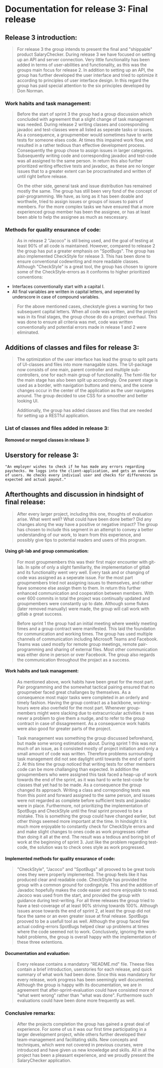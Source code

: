 # Documentation for release 3: Final release
## Release 3 introduction:
>For release 3 the group intends to present the final and "shippable" product SalaryChecker. During release 3 we have focused on setting up an API and server connection. Very little functionality has been added in terms of user-abilities and functionality, as this was the groups main focus for release 2. In addition to setting up an API, the group has further developed the user interface and tried to optimize it according to principles of user interface design. In this regard the group has paid special attention to the six principles developed by Don Norman.

### Work habits and task management:
>Before the start of sprint 3 the group had a group discussion which concluded with agreement that a slight change of task management was needed. During release 2 writing classes and cooresponding javadoc and test-classes were all listed as seperate tasks or issues. As a consequence, a groupmember would sometimes have to write tests for someone elses code. At times this impaired work flow, and resulted in a rather tedious than effective development process. Consequently the group chose to assign issues in larger categories. Subsequently writing code and corresponding javadoc and test-code was all assigned to the same person. In return this also further prioritized writing effective tests and javadoc, as these are no longer issues that to a greater extent can be procrastinated and written of until right before release.
>
>On the other side, general task and issue distribution has remained mostly the same. The group has still been very fond of the concept of pair-programming. We have, as long as it has been doable and worthwile, tried to assign issues or groups of issues to pairs of members. For the more complex tasks we have ensured that a more experienced group member has been the assignee, or has at least been able to help the assignee as much as nescessary. 

### Methods for quality ensurance of code: 
>As in release 2 "Jacoco" is stil being used, and the goal of testing at least 90% of all code is maintained. However, compared to release 2 the group has put a greater emphasis on "SpotBugs". The group has also implemented CheckStyle for release 3. This has been done to ensure conventional codewriting and more readable classes. Although "CheckStyle" is a great tool, the group has chosen to ignore some of the CheckStyle-errors as it conforms to higher prioritized conventions:
- Interfaces conventionally start with a capital I.
- All final variables are written in capital letters, and seperated by underscore in case of compound variables.
>For the above mentioned cases, checkstyle gives a warning for two subsequent capital letters.
>When all code was written, and the project was in its final stages, the group chose do do a project overhaul. This was done to ensure all criteria was met, code was written conventionally and potential errors made in release 1 and 2 were eliminated.


## Additions of classes and files for release 3:
>The optimization of the user interface has lead the group to split parts of UI-classes and files into more managable sizes. The UI-package now consists of one main, parent controller and multiple sub-controllers, one for each main group of functionality. The fxml-file for the main stage has also been split up accordingly. One parent stage is used as a border, with navigation buttons and menu, and the scene changes occur in the center of the application as the user navigates around. The group decided to use CSS for a smoother and better looking UI. 
>
>Additionally, the group has added classes and files that are needed for setting up a RESTful application. 

### List of classes and files added in release 3:

#### Removed or merged classes in release 3:

## Userstory for release 3: 
    "An employer wishes to check if he has made any errors regarding paychecks. He loggs into the client-application, and gets an overview of users. He checks every indiviual user and checks for differences in expected and actual payout."

## Afterthoughts and discussion in hindsight of final release:
> After every larger project, including this one, thoughts of evaluation arise. What went well? What could have been done better? Did any changes along the way have a positive or negative impact? The group has chosen to include this segment in an attempt to convey a better understanding of our work, to learn from this experience, and possibly give tips to potential readers and users of this program. 

#### Using git-lab and group communication: 
>For most groupmembers this was their first major encounter with git-lab. In spite of only a slight familiarity, the implementation of gitlab and its functionality went very well. Every task and or changing of code was assigned as a seperate issue. For the most part groupmembers tried not assigning issues to themselves, and rather have someone else assign them to them. In return this further enhanced communication and cooperation between members. With over 600 commits in total the project was continually updated and groupmembers were constantly up to date. Although some flukes (later removed manually) were made, the group will call work with gitlab a great success.

>Before sprint 1 the group had an initial meeting where weekly meeting times and a group contract were manifested. This laid the foundation for communication and working times. The group has used multiple channels of communication including Microsoft Teams and Facebook. Teams was used mostly for remote group meetings, remote pair-programming and sharing of external files. Most other communication was either done in person or over Facebook. The group also regards the communication throughout the projact as a success.   

#### Work habits and task management: 
> As mentioned above, work habits have been great for the most part. Pair programming and the somewhat tactical pairing ensured that no groupmeber faced great challanges by themselves. As a consequence most major tasks were completed in an orderly and timely fashion. Having the group contract as a backbone, working-hours were also overheld for the most part. Whenever group-members might were slacking due to extracurricular activities it was never a problem to give them a nudge, and to refer to the group contract in case of dissagreement. As a consequence work habits were also good for greater parts of the project. 

>Task management was something the group discussed beforehand, but made some wrong estimations about. During sprint 1 this was not much of an issue, as it consisted mostly of project initiation and only a small amount of code was written. Therefore problems surrounding task management did not see daylight until towards the end of sprint 2. At this time the group noticed that writing tests for other members code can be more challanging than expected. In addition the groupmembers who were assigned this task faced a heap-up of work towards the end of the sprint, as it was hard to write test-code for classes that yet had to be made. As a consequence the group changed its approach. Writing a class and correponding tests was from this point and forward assigned to the same person, and issues were not regarded as complete before sufficient tests and javadoc were in place. Furthermore, not prioritizing the implementation of SpotBugs and CheckStyle until the final sprint prooved to be a mistake. This is something the group could have changed earlier, but other things seemed more important at the time. In hindsight it is much more enjoyable to constantly check for CheckStyle errors and and make slight changes to ones code as work progresses rather than doing it all at the end. The result was a tedious and boring bit of work at the beginning of sprint 3. Just like the problem regarding test-code, the solution was to check ones style as work progressed. 

#### Implemented methods for quality ensurance of code:
>"CheckStyle", "Jacoco" and "SpotBugs" all prooved to be great tools ones they were properly implemented. The group feels like it has produced clear and readable code. CheckStyle has provided the group with a common ground for codingstyle. This and the addition of Javadoc hopefully makes the code easier and more enjoyable to read. Jacoco was used from the start, and provided the group with guidance during test-writing. For all three releases the group tried to have a test-coverage of at least 90% striving towards 100%. Although issues arose towards the end of sprint 2, at least the group did not face the same or an even greater issue at final release. SpotBugs prooved to be a usefull tool as well. Although the group faced few actual coding-errors SpotBugs helped clear up problems at times where the code seemed not to work. Conclusively, ignoring the work-habit problems, the group is overall happy with the implementation of these three extentions.

#### Documentation and evaluation:
> Every release contains a mandatory "README.md" file. Theese files contain a brief introduction, userstories for each release, and quick summary of what work had been done. Since this was mandatory for every release, work progress has been seemingly well documented. Although the group is happy with its documentation, we are in agreement that after-sprint-evaluation could have consisted more of "what went wrong" rather than "what was done". Furthermore such evaluations could have been done more frequently as well.

### Conclusive remarks:
> After the projects completion the group has gained a great deal of experience. For some of us it was our first time participating in a larger development project, while others further developed their team-management and facilitating skills. New concepts and techniques, which were not covered in previous courses, were introduced and have given us new knowledge and skills. All in all the project has been a pleasant experience, and we proudly present the SalaryChecker application.  